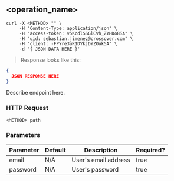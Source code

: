 ## <operation_name>

```shell
curl -X <METHOD> "" \
     -H "Content-Type: application/json" \
     -H "access-token: v5KcdlSSGlCVh_ZYHDo8SA" \
     -H "uid: sebastian.jimenez@crossover.com" \
     -H "client: -FPYre3uK1DYkjDYZOuk5A" \
     -d '{ JSON DATA HERE }'
```

> Response looks like this:

```json
{
  JSON RESPONSE HERE
}
```

Describe endpoint here.

### HTTP Request

`<METHOD> path`

### Parameters

Parameter    | Default | Description           | Required?
------------ | ------- | --------------------- | ----------
email        | N/A     | User's email address  | true
password     | N/A     | User's password       | true
